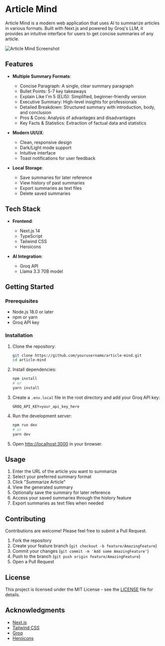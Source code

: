 # Article Mind

Article Mind is a modern web application that uses AI to summarize articles in various formats. Built with Next.js and powered by Groq's LLM, it provides an intuitive interface for users to get concise summaries of any article.

![Article Mind Screenshot](screenshot.png)

## Features

- **Multiple Summary Formats**:
  - Concise Paragraph: A single, clear summary paragraph
  - Bullet Points: 5-7 key takeaways
  - Explain Like I'm 5 (ELI5): Simplified, beginner-friendly version
  - Executive Summary: High-level insights for professionals
  - Detailed Breakdown: Structured summary with introduction, body, and conclusion
  - Pros & Cons: Analysis of advantages and disadvantages
  - Key Facts & Statistics: Extraction of factual data and statistics

- **Modern UI/UX**:
  - Clean, responsive design
  - Dark/Light mode support
  - Intuitive interface
  - Toast notifications for user feedback

- **Local Storage**:
  - Save summaries for later reference
  - View history of past summaries
  - Export summaries as text files
  - Delete saved summaries

## Tech Stack

- **Frontend**:
  - Next.js 14
  - TypeScript
  - Tailwind CSS
  - Heroicons

- **AI Integration**:
  - Groq API
  - Llama 3.3 70B model

## Getting Started

### Prerequisites

- Node.js 18.0 or later
- npm or yarn
- Groq API key

### Installation

1. Clone the repository:
   ```bash
   git clone https://github.com/yourusername/article-mind.git
   cd article-mind
   ```

2. Install dependencies:
   ```bash
   npm install
   # or
   yarn install
   ```

3. Create a `.env.local` file in the root directory and add your Groq API key:
   ```
   GROQ_API_KEY=your_api_key_here
   ```

4. Run the development server:
   ```bash
   npm run dev
   # or
   yarn dev
   ```

5. Open [http://localhost:3000](http://localhost:3000) in your browser.

## Usage

1. Enter the URL of the article you want to summarize
2. Select your preferred summary format
3. Click "Summarize Article"
4. View the generated summary
5. Optionally save the summary for later reference
6. Access your saved summaries through the history feature
7. Export summaries as text files when needed

## Contributing

Contributions are welcome! Please feel free to submit a Pull Request.

1. Fork the repository
2. Create your feature branch (`git checkout -b feature/AmazingFeature`)
3. Commit your changes (`git commit -m 'Add some AmazingFeature'`)
4. Push to the branch (`git push origin feature/AmazingFeature`)
5. Open a Pull Request

## License

This project is licensed under the MIT License - see the [LICENSE](LICENSE) file for details.

## Acknowledgments

- [Next.js](https://nextjs.org/)
- [Tailwind CSS](https://tailwindcss.com/)
- [Groq](https://groq.com/)
- [Heroicons](https://heroicons.com/)
